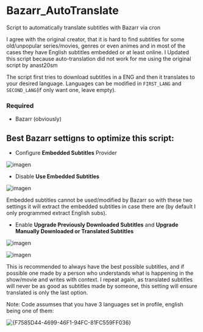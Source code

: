 # Bazarr_AutoTranslate
Script to automatically translate subtitles with Bazarr via cron

I agree with the original creator, that it is hard to find subtitles for some old/unpopular series/movies, genres or even animes and in most of the cases they have English subtitles embedded or at least online.
I Updated this script because auto-translation did not work for me using the original script by anast20sm

The script first tries to download subtitles in a ENG and then it translates to your desired language. Languages can be modified in `FIRST_LANG` and `SECOND_LANG`(if only want one, leave empty).

### Required
- Bazarr (obviously)

## Best Bazarr settigns to optimize this script:
- Configure **Embedded Subtitles** Provider


![imagen](https://github.com/anast20sm/Bazarr_AutoTranslate/assets/33606434/d5e5b443-b0ae-4adb-b32b-07a6f5338a1d)


- Disable **Use Embedded Subtitles**


![imagen](https://github.com/anast20sm/Bazarr_AutoTranslate/assets/33606434/e2712537-1e83-4590-9cc4-1f2e47ad0cbc)


Embedded subtitles cannot be used/modified by Bazarr so with these two settings it will extract the embedded subtitles in case there are (by default I only programmed extract English subs).

- Enable **Upgrade Previously Downloaded Subtitles** and **Upgrade Manually Downloaded or Translated Subtitles**


 ![imagen](https://github.com/anast20sm/Bazarr_AutoTranslate/assets/33606434/42736f20-fb55-43de-b45e-a07cceea73d2)


 
 ![imagen](https://github.com/anast20sm/Bazarr_AutoTranslate/assets/33606434/5c1eb5c1-e52f-42c4-a871-eb4cfbb90582)


This is recommended to always have the best possible subtitles, and if possible one made by a person who understands what is happening in the show/movie and writes with context.
I repeat again, as translated subtitles will never be as good as subtitles made by someone, this setting will ensure translated is only the last option.

Note: Code assumses that you have 3 languages set in profile, english being one of them:

![{F7585D44-4699-46F1-94FC-81FC559FF036}](https://github.com/user-attachments/assets/e346d80a-e295-4cf2-aaa7-e26c46bd08d3)
